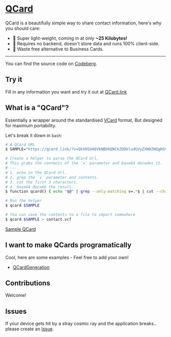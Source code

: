 # [QCard](https://qcard.link)

QCard is a beautifully simple way to share contact information, here's why you should care:

- 🎈 Super light-weight, coming in at only **~25 Kilobytes!**
- 📖 Requires no backend, doesn't store data and runs 100% client-side.
- 💚 Waste free alternative to Business Cards.

---
You can find the source code on [Codeberg](https://codeberg.org/arran/qcard).

## Try it

Fill in any information you want and try it out at [QCard.link](https://qcard.link)

## What is a "QCard"?

Essentially a wrapper around the standardised [VCard](https://en.wikipedia.org/wiki/VCard) format, But designed for maximum portability.


Let's break it down in `bash`:
```bash
# A QCard URL
$ SAMPLE="https://qcard.link/?v=QkVHSU46VkNBUkQNCkZOOkludGVyZXN0ZWQgRGV2ZWxvcGVyDQpOOjtJbnRlcmVzdGVkIERldmVsb3Blcjs7Ow0KVElUTEU6R2l0IHNub29wDQpVUkw6aHR0cHM6Ly9xY2FyZC5saW5rDQpOT1RFOllvdSB0cmllZCB0aGUgc2FtcGxlIQ0KVkVSU0lPTjozLjANClVJRDphNDY2YTI0MS1hYzJmLTljZWQtOTdkNy02YTQ4YzQwZGRlMjkNCkVORDpWQ0FSRA=="

# Create a helper to parse the QCard Url,
# This grabs the contents of the `v` parameter and base64 decodes it.
# ---
# 1. echo in the QCard Url.
# 2. grep the `v` parameter and contents.
# 3. cut the first 3 characters.
# 4. base64 decode the result.
$ function qcard() { echo "$@" | grep --only-matching v=.*$ | cut --characters 3- | base64 --decode;}

# Run the helper
$ qcard $SAMPLE

# You can save the contents to a file to import somewhere
$ qcard $SAMPLE > contact.vcf
```
[Sample QCard](https://qcard.link/?v=QkVHSU46VkNBUkQNCkZOOkludGVyZXN0ZWQgRGV2ZWxvcGVyDQpOOjtJbnRlcmVzdGVkIERldmVsb3Blcjs7Ow0KVElUTEU6R2l0IHNub29wDQpVUkw6aHR0cHM6Ly9xY2FyZC5saW5rDQpOT1RFOllvdSB0cmllZCB0aGUgc2FtcGxlIQ0KVkVSU0lPTjozLjANClVJRDphNDY2YTI0MS1hYzJmLTljZWQtOTdkNy02YTQ4YzQwZGRlMjkNCkVORDpWQ0FSRA==)

## I want to make QCards programatically

Cool, here are some examples - Feel free to add your own!

 - [QCardGeneration](./examples/QCardGeneration.md)

## Contributions

Welcome!

## Issues

If your device gets hit by a stray cosmic ray and the application breaks.. please create an [Issue](https://codeberg.org/arran/qcard/issues).

